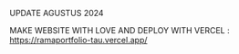 UPDATE AGUSTUS 2024

MAKE WEBSITE WITH LOVE AND DEPLOY WITH VERCEL :  https://ramaportfolio-tau.vercel.app/
